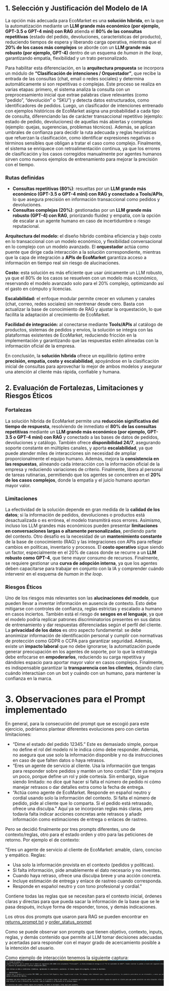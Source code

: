 ## 1. Selección y Justificación del Modelo de IA  

La opción más adecuada para EcoMarket es una **solución híbrida**, en la que la automatización mediante un **LLM grande más económico (por ejemplo, GPT-3.5 o GPT-4 mini) con RAG** atienda el **80% de las consultas repetitivas** (estado del pedido, devoluciones, características del producto), reduciendo tiempos de espera y liberando carga operativa, mientras que el **20% de los casos más complejos** se aborde con un **LLM grande más robusto (por ejemplo, GPT-4)** dentro de un esquema de *human in the loop*, garantizando empatía, flexibilidad y un trato personalizado.  

Para habilitar esta diferenciación, en la **arquitectura propuesta** se incorpora un módulo de **“Clasificación de intenciones / Orquestador”**, que recibe la entrada de las consultas (chat, email o redes sociales) y determina automáticamente si son repetitivas o complejas. Este proceso se realiza en varias etapas: primero, el sistema analiza la consulta con un preprocesamiento inicial que extrae palabras clave relevantes (como “pedido”, “devolución” o “SKU”) y detecta datos estructurados, como identificadores de pedidos. Luego, un clasificador de intenciones entrenado con ejemplos históricos de EcoMarket asigna una probabilidad a cada tipo de consulta, diferenciando las de carácter transaccional repetitivo (ejemplo: estado de pedido, devoluciones) de aquellas más abiertas y complejas (ejemplo: quejas, sugerencias, problemas técnicos). Además, se aplican umbrales de confianza para decidir la ruta adecuada y reglas heurísticas que refuerzan la clasificación, como identificar expresiones negativas o términos sensibles que obligan a tratar el caso como complejo. Finalmente, el sistema se enriquece con retroalimentación continua, ya que los errores de clasificación y los casos corregidos manualmente por agentes humanos sirven como nuevos ejemplos de entrenamiento para mejorar la precisión con el tiempo.  

### Rutas definidas  
- **Consultas repetitivas (80%)**: resueltas por un **LLM grande más económico (GPT-3.5 o GPT-4 mini) con RAG y conectado a Tools/APIs**, lo que asegura precisión en información transaccional como pedidos y devoluciones.  
- **Consultas complejas (20%)**: gestionadas por un **LLM grande más robusto (GPT-4) con RAG**, priorizando fluidez y empatía, con la opción de escalar a un agente humano en caso de incertidumbre o riesgo reputacional.  

**Arquitectura del modelo:** el diseño híbrido combina eficiencia y bajo costo en lo transaccional con un modelo económico, y flexibilidad conversacional en lo complejo con un modelo avanzado. El **orquestador** actúa como puente que dirige cada interacción a la solución correspondiente, mientras que la capa de integración a **APIs de EcoMarket** garantiza acceso a información en tiempo real sin riesgo de alucinaciones.  

**Costo:** esta solución es más eficiente que usar únicamente un LLM robusto, ya que el 80% de los casos se resuelven con un modelo más económico, reservando el modelo avanzado solo para el 20% complejo, optimizando así el gasto en cómputo y licencias.  

**Escalabilidad:** el enfoque modular permite crecer en volumen y canales (chat, correo, redes sociales) sin reentrenar desde cero. Basta con actualizar la base de conocimiento de RAG y ajustar la orquestación, lo que facilita la adaptación al crecimiento de EcoMarket.  

**Facilidad de integración:** al conectarse mediante **Tools/APIs** al catálogo de productos, sistemas de pedidos y envíos, la solución se integra con las plataformas existentes de EcoMarket, reduciendo fricción en la implementación y garantizando que las respuestas estén alineadas con la información oficial de la empresa.  

En conclusión, la **solución híbrida** ofrece un equilibrio óptimo entre **precisión, empatía, costo y escalabilidad**, apoyándose en la clasificación inicial de consultas para aprovechar lo mejor de ambos modelos y asegurar una atención al cliente más rápida, confiable y humana.  

## 2. Evaluación de Fortalezas, Limitaciones y Riesgos Éticos  

### **Fortalezas**  
La solución híbrida de EcoMarket permite una **reducción significativa del tiempo de respuesta**, resolviendo de inmediato el **80% de las consultas repetitivas** mediante un **LLM grande más económico (por ejemplo, GPT-3.5 o GPT-4 mini) con RAG** y conectado a las bases de datos de pedidos, devoluciones y catálogo. También ofrece **disponibilidad 24/7**, asegurando soporte constante en múltiples canales, y aporta **escalabilidad**, ya que puede atender miles de interacciones sin necesidad de ampliar proporcionalmente el equipo humano. Además, mejora la **consistencia en las respuestas**, alineando cada interacción con la información oficial de la empresa y reduciendo variaciones de criterio. Finalmente, libera al personal de tareas rutinarias, permitiendo que los agentes se concentren en el **20% de los casos complejos**, donde la empatía y el juicio humano aportan mayor valor.  

### **Limitaciones**  
La efectividad de la solución depende en gran medida de la **calidad de los datos**; si la información de pedidos, devoluciones o productos está desactualizada o es errónea, el modelo transmitirá esos errores. Asimismo, incluso los LLM grandes más económicos pueden presentar **limitaciones en conversaciones largas o altamente personalizadas**, perdiendo parte del contexto. Otro desafío es la necesidad de un **mantenimiento constante** de la base de conocimiento (RAG) y las integraciones con APIs para reflejar cambios en políticas, inventario y procesos. El **costo operativo** sigue siendo un factor, especialmente en el 20% de casos donde se recurre a un **LLM robusto como GPT-4**, que tiene mayor consumo de recursos. Finalmente, se requiere gestionar una **curva de adopción interna**, ya que los agentes deben capacitarse para trabajar en conjunto con la IA y comprender cuándo intervenir en el esquema de *human in the loop*.  

### **Riesgos Éticos**  
Uno de los riesgos más relevantes son las **alucinaciones del modelo**, que pueden llevar a inventar información en ausencia de contexto. Esto debe mitigarse con controles de confianza, reglas estrictas y escalado a humano en casos inciertos. También está el riesgo de **sesgos en el lenguaje**, ya que el modelo podría replicar patrones discriminatorios presentes en sus datos de entrenamiento y dar respuestas diferenciadas según el perfil del cliente. La **privacidad de los datos** es otro aspecto fundamental: se debe anonimizar información de identificación personal y cumplir con normativas de protección como GDPR o CCPA para garantizar seguridad. Además, existe un **impacto laboral** que no debe ignorarse; la automatización puede generar preocupación en los agentes de soporte, por lo que la estrategia debe enfocarse en **empoderarlos**, reduciendo su carga repetitiva y dándoles espacio para aportar mayor valor en casos complejos. Finalmente, es indispensable garantizar la **transparencia con los clientes**, dejando claro cuándo interactúan con un bot y cuándo con un humano, para mantener la confianza en la marca.  

# 3. Observaciones para el Prompt implementado

En general, para la consecución del prompt que se escogió para este ejercicio, 
podríamos plantear diferentes evoluciones pero con ciertas limitaciones:

 - “Dime el estado del pedido 12345.” Este es demasiado simple, porque no define el rol del modelo ni le indica cómo debe responder. Además, no asegura que use solo la información disponible y no da instrucciones en caso de que falten datos o haya retrasos.
 - “Eres un agente de servicio al cliente. Usa la información que tengas para responder sobre pedidos y mantén un tono cordial.” Este ya mejora un poco, porque define un rol y pide cortesía. Sin embargo, sigue siendo limitado: no dice qué hacer si falta el número de pedido ni cómo manejar retrasos o dar detalles extra como la fecha de entrega.
 - “Actúa como agente de EcoMarket. Responde en español neutro y cordial usando solo la información del contexto. Si falta el número de pedido, pide al cliente que lo comparta. Si el pedido está retrasado, ofrece una disculpa.” Aquí ya se incorporan reglas más claras, pero todavía falta indicar acciones concretas ante retrasos y añadir información como estimaciones de entrega o enlaces de rastreo.

 Pero se decidió finalmente por tres prompts diferentes, uno de contexto/reglas, otro para el estado orden y otro para las peticiones de retorno. Por ejemplo el de contexto:

 "Eres un agente de servicio al cliente de EcoMarket: amable, claro, conciso y empático.
Reglas:
- Usa solo la información provista en el contexto (pedidos y políticas).
- Si falta información, pide amablemente el dato necesario y no inventes.
- Cuando haya retraso, ofrece una disculpa breve y una acción concreta.
- Incluye estimación de entrega y enlace de rastreo cuando corresponda.
- Responde en español neutro y con tono profesional y cordial."

Contiene todas las reglas que se necesitan para el contexto inicial, órdenes claras y directas para que pueda sacar la información de la base que se le pasa después, incluye forma de responder, tonos, y demás indicaciones.

Los otros dos prompts que usaron para RAG se pueden encontrar en [returns_prompt.txt](prompts/returns_prompt.txt) y [order_status_prompt](prompts/order_status_prompt.txt)

Como se puede observar son prompts que tienen objetivo, contexto, inputs, reglas, y demás contenido que permite al LLM tomar decisiones adecuadas y acertadas para responder con el mayor grado de acercamiento posible a la intención del usuario.

Como ejemplo de interacción tenemos la siguiente captura:
![alt text](resultado.png)